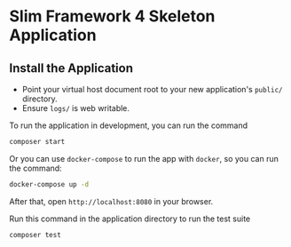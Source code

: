 # Slim Framework 4 Skeleton Application

## Install the Application

* Point your virtual host document root to your new application's `public/` directory.
* Ensure `logs/` is web writable.

To run the application in development, you can run the command

```bash
composer start
```

Or you can use `docker-compose` to run the app with `docker`, so you can run the command:

```bash
docker-compose up -d
```

After that, open `http://localhost:8080` in your browser.

Run this command in the application directory to run the test suite

```bash
composer test
```
